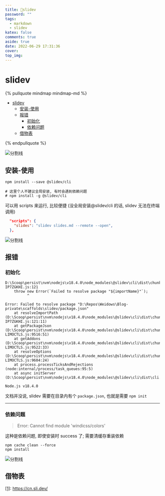 ```yaml
---
title: 🦭slidev
password: ""
tags:
  - markdown
  - slidev
katex: false
comments: true
aside: true
date: 2022-06-29 17:31:36
cover:
top_img:
---
```


# slidev

<!--
 * @?: *********************************************************************
 * @Author: Weidows
 * @LastEditors: Weidows
 * @LastEditTime: 2022-06-30 00:57:11
 * @FilePath: \Blog-private\source\_drafts\slidev.md
 * @Description:
 * @!: *********************************************************************
-->

{% pullquote mindmap mindmap-md %}

- [slidev](#slidev)
  - [安装-使用](#安装-使用)
  - [报错](#报错)
    - [初始化](#初始化)
    - [依赖问题](#依赖问题)
  - [借物表](#借物表)

{% endpullquote %}

<a>![分割线](https://www.helloimg.com/images/2022/07/01/ZM0SoX.png)</a>

## 安装-使用

```shell
npm install --save @slidev/cli

# 这里个人不建议全局安装, 有时会遇到依赖问题
# npm install -g @slidev/cli
```

可以用 scripts 来运行, 比较便捷 (没全局安装@slidev/cli 的话, slidev 无法在终端调用)

```json
  "scripts": {
    "slides": "slidev slides.md --remote --open",
  },
```

<a>![分割线](https://www.helloimg.com/images/2022/07/01/ZM0SoX.png)</a>

## 报错

### 初始化

```console
D:\Scoop\persist\nvm\nodejs\v18.4.0\node_modules\@slidev\cli\dist\chunk-IP7ZGKHI.js:121
    throw new Error(`Failed to resolve package "${importName}"`);
          ^

Error: Failed to resolve package "D:\Repos\Weidows\Blog-private\scaffolds\slidev/package.json"
    at resolveImportPath (D:\Scoop\persist\nvm\nodejs\v18.4.0\node_modules\@slidev\cli\dist\chunk-IP7ZGKHI.js:121:11)
    at getPackageJson (D:\Scoop\persist\nvm\nodejs\v18.4.0\node_modules\@slidev\cli\dist\chunk-LIMOCTLS.js:9516:51)
    at getAddons (D:\Scoop\persist\nvm\nodejs\v18.4.0\node_modules\@slidev\cli\dist\chunk-LIMOCTLS.js:9522:33)
    at resolveOptions (D:\Scoop\persist\nvm\nodejs\v18.4.0\node_modules\@slidev\cli\dist\chunk-LIMOCTLS.js:9604:24)
    at process.processTicksAndRejections (node:internal/process/task_queues:95:5)
    at async initServer (D:\Scoop\persist\nvm\nodejs\v18.4.0\node_modules\@slidev\cli\dist\cli.js:82:21)

Node.js v18.4.0
```

文档并没说, slidev 需要在目录内有个 `package.json`, 也就是需要 `npm init`

---

### 依赖问题

> Error: Cannot find module 'windicss/colors'

这种是依赖问题, 即使安装时 success 了; 需要清缓存重装依赖

```
npm cache clean --force
npm install
```

<a>![分割线](https://www.helloimg.com/images/2022/07/01/ZM0SoX.png)</a>

## 借物表

<a name='cite_note-1' href='#cite_ref-1'>[1]</a>: https://cn.sli.dev/
